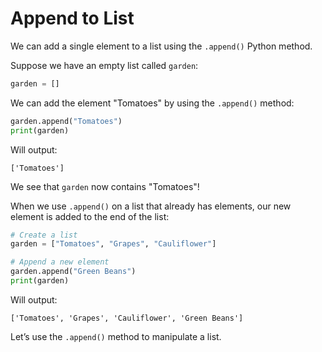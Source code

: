 # Append to List

We can add a single element to a list using the `.append()` Python method.

Suppose we have an empty list called `garden`:

```python
garden = []
```

We can add the element "Tomatoes" by using the `.append()` method:

```python
garden.append("Tomatoes")
print(garden)
```

Will output:

```
['Tomatoes']
```

We see that `garden` now contains "Tomatoes"!

When we use `.append()` on a list that already has elements, our new element is added to the end of the list:

```python
# Create a list
garden = ["Tomatoes", "Grapes", "Cauliflower"]

# Append a new element
garden.append("Green Beans")
print(garden)
```

Will output:

```
['Tomatoes', 'Grapes', 'Cauliflower', 'Green Beans']
```

Let’s use the `.append()` method to manipulate a list.